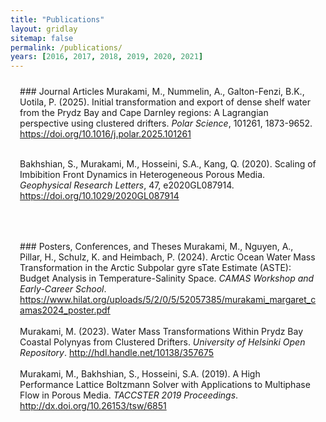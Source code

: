 ```yaml
---
title: "Publications"
layout: gridlay
sitemap: false
permalink: /publications/
years: [2016, 2017, 2018, 2019, 2020, 2021]
---
```


<style>
.jumbotron{
    padding:3%;
    padding-bottom:10px;
    padding-top:10px;
    margin-top:10px;
    margin-bottom:30px;
}
</style>


<div class="jumbotron">
### Journal Articles
Murakami, M., Nummelin, A., Galton-Fenzi, B.K., Uotila, P. (2025). Initial transformation and export of dense shelf water from the Prydz Bay and Cape Darnley regions: A Lagrangian perspective using clustered drifters. <em>Polar Science</em>, 101261, 1873-9652. <a href="https://doi.org/10.1016/j.polar.2025.101261">https://doi.org/10.1016/j.polar.2025.101261</a><br><br>

Bakhshian, S., Murakami, M., Hosseini, S.A., Kang, Q. (2020). Scaling of Imbibition Front Dynamics in Heterogeneous Porous Media. <em>Geophysical Research Letters</em>, 47, e2020GL087914. <a href="https://doi.org/10.1029/2020GL087914">https://doi.org/10.1029/2020GL087914</a>
</div>

<div class="jumbotron">
### Posters, Conferences, and Theses
Murakami, M., Nguyen, A., Pillar, H., Schulz, K. and Heimbach, P. (2024). Arctic Ocean Water Mass Transformation in the Arctic Subpolar gyre sTate Estimate (ASTE): Budget Analysis in Temperature-Salinity Space. <em>CAMAS Workshop and Early-Career School</em>. <a href="https://www.hilat.org/uploads/5/2/0/5/52057385/murakami_margaret_camas2024_poster.pdf">https://www.hilat.org/uploads/5/2/0/5/52057385/murakami_margaret_camas2024_poster.pdf</a><br><br>
Murakami, M. (2023). Water Mass Transformations Within Prydz Bay Coastal Polynyas from Clustered Drifters. <em>University of Helsinki Open Repository</em>. <a href="http://hdl.handle.net/10138/357675">http://hdl.handle.net/10138/357675</a><br><br>
Murakami, M., Bakhshian, S., Hosseini, S.A. (2019). A High Performance Lattice Boltzmann Solver with Applications to Multiphase Flow in Porous Media. <em>TACCSTER 2019 Proceedings</em>. <a href="http://dx.doi.org/10.26153/tsw/6851">http://dx.doi.org/10.26153/tsw/6851</a>
</div>

